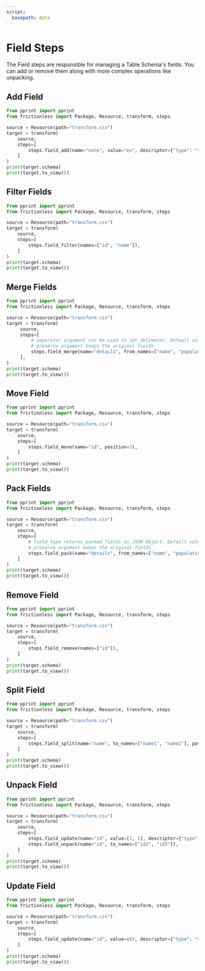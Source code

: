 ```yaml
---
script:
  basepath: data
---
```


# Field Steps

The Field steps are responsible for managing a Table Schema's fields. You can add or remove them along with more complex operations like unpacking.

## Add Field

```python script tabs=Python
from pprint import pprint
from frictionless import Package, Resource, transform, steps

source = Resource(path="transform.csv")
target = transform(
    source,
    steps=[
        steps.field_add(name="note", value="eu", descriptor={"type": "string"}),
    ]
)
print(target.schema)
print(target.to_view())
```

## Filter Fields

```python script tabs=Python
from pprint import pprint
from frictionless import Package, Resource, transform, steps

source = Resource(path="transform.csv")
target = transform(
    source,
    steps=[
        steps.field_filter(names=["id", "name"]),
    ]
)
print(target.schema)
print(target.to_view())
```

## Merge Fields

```python script tabs=Python
from pprint import pprint
from frictionless import Package, Resource, transform, steps

source = Resource(path="transform.csv")
target = transform(
     source,
     steps=[
     	 # seperator argument can be used to set delimeter. Default value is '-'
    	 # preserve argument keeps the original fields
         steps.field_merge(name="details", from_names=["name", "population"], preserve=True)
     ],
)
print(target.schema)
print(target.to_view())
```

## Move Field

```python script tabs=Python
from pprint import pprint
from frictionless import Package, Resource, transform, steps

source = Resource(path="transform.csv")
target = transform(
    source,
    steps=[
        steps.field_move(name="id", position=3),
    ]
)
print(target.schema)
print(target.to_view())
```

## Pack Fields

```python script tabs=Python
from pprint import pprint
from frictionless import Package, Resource, transform, steps

source = Resource(path="transform.csv")
target = transform(
    source,
    steps=[
    	# field_type returns packed fields as JSON Object. Default value for field_type is 'array'
    	# preserve argument keeps the original fields
        steps.field_pack(name="details", from_names=["name", "population"], as_object=True, preserve=True)
    ]
)
print(target.schema)
print(target.to_view())
```

## Remove Field

```python script tabs=Python
from pprint import pprint
from frictionless import Package, Resource, transform, steps

source = Resource(path="transform.csv")
target = transform(
    source,
    steps=[
        steps.field_remove(names=["id"]),
    ]
)
print(target.schema)
print(target.to_view())
```

## Split Field

```python script tabs=Python
from pprint import pprint
from frictionless import Package, Resource, transform, steps

source = Resource(path="transform.csv")
target = transform(
    source,
    steps=[
        steps.field_split(name="name", to_names=["name1", "name2"], pattern="a"),
    ]
)
print(target.schema)
print(target.to_view())
```

## Unpack Field

```python script tabs=Python
from pprint import pprint
from frictionless import Package, Resource, transform, steps

source = Resource(path="transform.csv")
target = transform(
    source,
    steps=[
        steps.field_update(name="id", value=[1, 1], descriptor={"type": "string"}),
        steps.field_unpack(name="id", to_names=["id2", "id3"]),
    ]
)
print(target.schema)
print(target.to_view())
```

## Update Field

```python script tabs=Python
from pprint import pprint
from frictionless import Package, Resource, transform, steps

source = Resource(path="transform.csv")
target = transform(
    source,
    steps=[
        steps.field_update(name="id", value=str, descriptor={"type": "string"}),
    ]
)
print(target.schema)
print(target.to_view())
```
